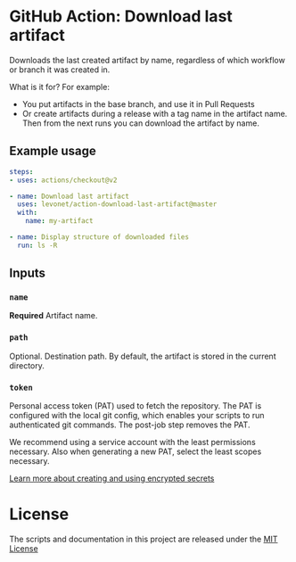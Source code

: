 # GitHub Action: Download last artifact

Downloads the last created artifact by name, regardless of which workflow or branch it was created in.

What is it for? For example:
- You put artifacts in the base branch, and use it in Pull Requests
- Or create artifacts during a release with a tag name in the artifact name.
  Then from the next runs you can download the artifact by name.

## Example usage

```yml
steps:
- uses: actions/checkout@v2

- name: Download last artifact
  uses: levonet/action-download-last-artifact@master
  with:
    name: my-artifact

- name: Display structure of downloaded files
  run: ls -R
```

## Inputs

### `name`

**Required** Artifact name.

### `path`

Optional. Destination path.
By default, the artifact is stored in the current directory.

### `token`

Personal access token (PAT) used to fetch the repository. The PAT is configured
with the local git config, which enables your scripts to run authenticated git
commands. The post-job step removes the PAT.

We recommend using a service account with the least permissions necessary.
Also when generating a new PAT, select the least scopes necessary.

[Learn more about creating and using encrypted secrets](https://help.github.com/en/actions/automating-your-workflow-with-github-actions/creating-and-using-encrypted-secrets)

# License

The scripts and documentation in this project are released under the [MIT License](LICENSE)
